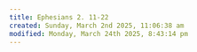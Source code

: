 ```yaml
---
title: Ephesians 2. 11-22
created: Sunday, March 2nd 2025, 11:06:38 am
modified: Monday, March 24th 2025, 8:43:14 pm
---
```

